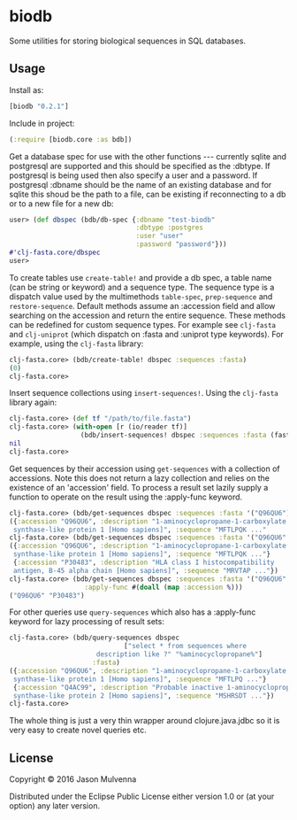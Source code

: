 # biodb

Some utilities for storing biological sequences in SQL databases.

## Usage

Install as:

```clj
[biodb "0.2.1"]
```

Include in project:

```clj
(:require [biodb.core :as bdb])
```

Get a database spec for use with the other functions --- currently
sqlite and postgresql are supported and this should be specified as
the :dbtype. If postgresql is being used then also specify a user and
a password. If postgresql :dbname should be the name of an existing
database and for sqlite this shoud be the path to a file, can be
existing if reconnecting to a db or to a new file for a new db:

```clj
user> (def dbspec (bdb/db-spec {:dbname "test-biodb"
                                :dbtype :postgres
                                :user "user"
                                :password "password"}))
#'clj-fasta.core/dbspec
user>
```

To create tables use `create-table!` and provide a db spec, a table
name (can be string or keyword) and a sequence type. The sequence type
is a dispatch value used by the multimethods `table-spec`,
`prep-sequence` and `restore-sequence`. Default methods assume an
:accession field and allow searching on the accession and return the
entire sequence. These methods can be redefined for custom sequence
types. For example see `clj-fasta` and `clj-uniprot` (which dispatch
on :fasta and :uniprot type keywords). For example, using the
`clj-fasta` library:

```clj
clj-fasta.core> (bdb/create-table! dbspec :sequences :fasta)
(0)
clj-fasta.core>
```

Insert sequence collections using `insert-sequences!`. Using the
`clj-fasta` library again:

```clj
clj-fasta.core> (def tf "/path/to/file.fasta")
clj-fasta.core> (with-open [r (io/reader tf)]
                  (bdb/insert-sequences! dbspec :sequences :fasta (fasta-seq r)))
nil		  
clj-fasta.core>
```

Get sequences by their accession using `get-sequences` with a
collection of accessions. Note this does not return a lazy collection
and relies on the existence of an 'accession' field. To process a
result set lazily supply a function to operate on the result using the
:apply-func keyword.

```clj
clj-fasta.core> (bdb/get-sequences dbspec :sequences :fasta '("Q96QU6"))
({:accession "Q96QU6", :description "1-aminocyclopropane-1-carboxylate
 synthase-like protein 1 [Homo sapiens]", :sequence "MFTLPQK ..."
clj-fasta.core> (bdb/get-sequences dbspec :sequences :fasta '("Q96QU6" "P30483"))
({:accession "Q96QU6", :description "1-aminocyclopropane-1-carboxylate
 synthase-like protein 1 [Homo sapiens]", :sequence "MFTLPQK ..."}
 {:accession "P30483", :description "HLA class I histocompatibility
 antigen, B-45 alpha chain [Homo sapiens]", :sequence "MRVTAP ..."})
clj-fasta.core> (bdb/get-sequences dbspec :sequences :fasta '("Q96QU6" "P30483")
				   :apply-func #(doall (map :accession %)))
("Q96QU6" "P30483")				   
```

For other queries use `query-sequences` which also has a :apply-func
keyword for lazy processing of result sets:

```clj
clj-fasta.core> (bdb/query-sequences dbspec
                 		     ["select * from sequences where
				      description like ?" "%aminocyclopropane%"]
				     :fasta)
({:accession "Q96QU6", :description "1-aminocyclopropane-1-carboxylate
 synthase-like protein 1 [Homo sapiens]", :sequence "MFTLPQ ..."}
 {:accession "Q4AC99", :description "Probable inactive 1-aminocyclopropane-1-carboxylate
 synthase-like protein 2 [Homo sapiens]", :sequence "MSHRSDT ..."})
clj-fasta.core> 
```

The whole thing is just a very thin wrapper around clojure.java.jdbc
so it is very easy to create novel queries etc.

## License

Copyright © 2016 Jason Mulvenna

Distributed under the Eclipse Public License either version 1.0 or (at
your option) any later version.
